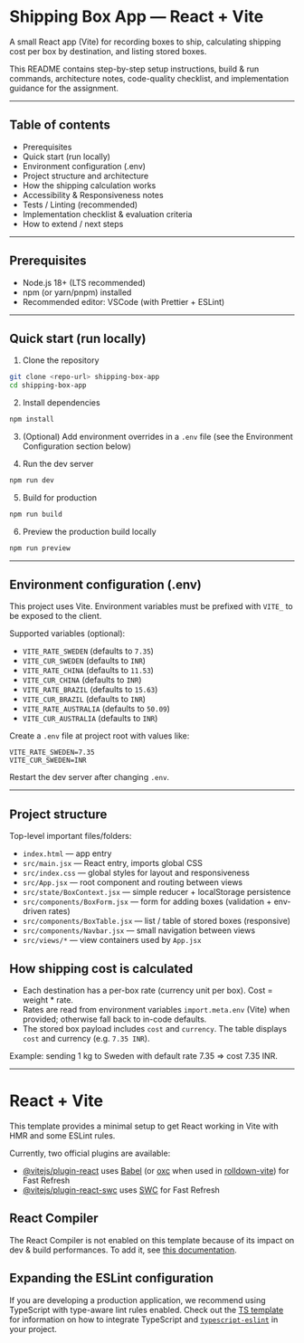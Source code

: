 # Shipping Box App — React + Vite

A small React app (Vite) for recording boxes to ship, calculating shipping cost per box by destination, and listing stored boxes.

This README contains step-by-step setup instructions, build & run commands, architecture notes, code-quality checklist, and implementation guidance for the assignment.

---

## Table of contents

- Prerequisites
- Quick start (run locally)
- Environment configuration (.env)
- Project structure and architecture
- How the shipping calculation works
- Accessibility & Responsiveness notes
- Tests / Linting (recommended)
- Implementation checklist & evaluation criteria
- How to extend / next steps

---

## Prerequisites

- Node.js 18+ (LTS recommended)
- npm (or yarn/pnpm) installed
- Recommended editor: VSCode (with Prettier + ESLint)

---

## Quick start (run locally)

1. Clone the repository

```bash
git clone <repo-url> shipping-box-app
cd shipping-box-app
```

2. Install dependencies

```bash
npm install
```

3. (Optional) Add environment overrides in a `.env` file (see the Environment Configuration section below)

4. Run the dev server

```bash
npm run dev
```

5. Build for production

```bash
npm run build
```

6. Preview the production build locally

```bash
npm run preview
```

---

## Environment configuration (.env)

This project uses Vite. Environment variables must be prefixed with `VITE_` to be exposed to the client.

Supported variables (optional):

- `VITE_RATE_SWEDEN` (defaults to `7.35`)
- `VITE_CUR_SWEDEN` (defaults to `INR`)
- `VITE_RATE_CHINA` (defaults to `11.53`)
- `VITE_CUR_CHINA` (defaults to `INR`)
- `VITE_RATE_BRAZIL` (defaults to `15.63`)
- `VITE_CUR_BRAZIL` (defaults to `INR`)
- `VITE_RATE_AUSTRALIA` (defaults to `50.09`)
- `VITE_CUR_AUSTRALIA` (defaults to `INR`)

Create a `.env` file at project root with values like:

```text
VITE_RATE_SWEDEN=7.35
VITE_CUR_SWEDEN=INR
```

Restart the dev server after changing `.env`.

---

## Project structure

Top-level important files/folders:

- `index.html` — app entry
- `src/main.jsx` — React entry, imports global CSS
- `src/index.css` — global styles for layout and responsiveness
- `src/App.jsx` — root component and routing between views
- `src/state/BoxContext.jsx` — simple reducer + localStorage persistence
- `src/components/BoxForm.jsx` — form for adding boxes (validation + env-driven rates)
- `src/components/BoxTable.jsx` — list / table of stored boxes (responsive)
- `src/components/Navbar.jsx` — small navigation between views
- `src/views/*` — view containers used by `App.jsx`

## How shipping cost is calculated

- Each destination has a per-box rate (currency unit per box). Cost = weight \* rate.
- Rates are read from environment variables `import.meta.env` (Vite) when provided; otherwise fall back to in-code defaults.
- The stored box payload includes `cost` and `currency`. The table displays `cost` and currency (e.g. `7.35 INR`).

Example: sending 1 kg to Sweden with default rate 7.35 => cost 7.35 INR.

---

# React + Vite

This template provides a minimal setup to get React working in Vite with HMR and some ESLint rules.

Currently, two official plugins are available:

- [@vitejs/plugin-react](https://github.com/vitejs/vite-plugin-react/blob/main/packages/plugin-react) uses [Babel](https://babeljs.io/) (or [oxc](https://oxc.rs) when used in [rolldown-vite](https://vite.dev/guide/rolldown)) for Fast Refresh
- [@vitejs/plugin-react-swc](https://github.com/vitejs/vite-plugin-react/blob/main/packages/plugin-react-swc) uses [SWC](https://swc.rs/) for Fast Refresh

## React Compiler

The React Compiler is not enabled on this template because of its impact on dev & build performances. To add it, see [this documentation](https://react.dev/learn/react-compiler/installation).

## Expanding the ESLint configuration

If you are developing a production application, we recommend using TypeScript with type-aware lint rules enabled. Check out the [TS template](https://github.com/vitejs/vite/tree/main/packages/create-vite/template-react-ts) for information on how to integrate TypeScript and [`typescript-eslint`](https://typescript-eslint.io) in your project.
